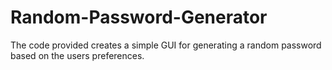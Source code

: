 # Random-Password-Generator
The code provided creates a simple GUI for generating a random password based on the users preferences.
